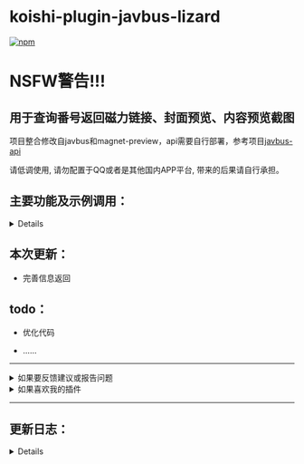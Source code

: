 # koishi-plugin-javbus-lizard

[![npm](https://img.shields.io/npm/v/koishi-plugin-javbus-lizard?style=flat-square)](https://www.npmjs.com/package/koishi-plugin-javbus-lizard)

# NSFW警告!!!
## 用于查询番号返回磁力链接、封面预览、内容预览截图

项目整合修改自javbus和magnet-preview，api需要自行部署，参考项目[javbus-api](https://github.com/ovnrain/javbus-api)

请低调使用, 请勿配置于QQ或者是其他国内APP平台, 带来的后果请自行承担。

## 主要功能及示例调用：
<details>

- 番号搜索  示例指令：jav SSIS-834
  - 通过番号搜索影片的详细信息，包括影片标题、发行日期、女优。根据插件配置，还可以返回磁力链接、封面和预览图。

- 关键词搜索  示例指令：jkw 三上
  - 通过关键词搜索相关的影片。

- 最新今日影片  示例指令：jew
  - 可选参数：无码

  - 获取今日上传影片，若今日无新片则获取昨日上传的影片。都没有则获取目前最新的五部

  - 若添加参数无码，则返回最新上传的最多五部无码影片。
</details>

## 本次更新：
- 完善信息返回

## todo：
- 优化代码

- ……

---
<details>
<summary>如果要反馈建议或报告问题</summary>

可以[点这里](https://github.com/lizard0126/javbus-lizard/issues)创建议题~
</details>
<details>
<summary>如果喜欢我的插件</summary>

可以[请我喝可乐](https://ifdian.net/a/lizard0126)，没准就有动力更新新功能了~
</details>

---
## 更新日志：

<details>

### 3.1.7
- 完善信息返回
### 3.1.6
- 修复了部分封面无法返回的问题
- 取消了根据关键词搜索影片的数量限制并添加了分页
### 3.1.5
- 修复了部分预览图返回错误的问题，给jew指令添加了结束指令
### 3.1.4
- 更改了预览图的获取方式，不再通过api而是直接从数组中获取
- 更改了图片发送方式
### 3.1.3
- 优化封面图获取方式，给所有请求添加了referer，获取封面更稳定了
- 修改了jew指令获取影片的方式，取消了有码影片的数量限制
### 3.1.2
- 优化代码结构，精简代码数量，将部分重复功能整合
### 3.1.1
- 将预览图发送改为合并转发，解决部分群无法发送的问题
- 修复jkw指令返回问题
### 3.1.0
- 修改预览图获取逻辑
### 3.0.0
- 新增了最新影片获取功能
### 2.0.0
- 新增了关键词搜索功能
### 1.1.1
- 修复已知问题
### 1.1.0
- 新增了预览图功能
### 1.0.2
- 添加依赖
### 1.0.1
- 修复了封面获取失败的问题
### 1.0.0 
- 自用插件，用于查询番号返回磁力链接与封面预览

</details>
